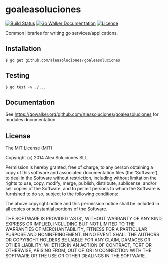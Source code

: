 # goaleasoluciones

[![Build Status](https://travis-ci.com/aleasoluciones/goaleasoluciones.svg?branch=master)](https://travis-ci.com/aleasoluciones/goaleasoluciones)
[![Go Walker Documentation](https://img.shields.io/badge/Go%20Walker-API%20Documentation-blue.svg)](https://gowalker.org/github.com/aleasoluciones/goaleasoluciones)
[![Licence](https://img.shields.io/badge/Licence-MIT-brightgreen.svg)](https://www.tldrlegal.com/l/mit)


Common libraries for writing go services/applications.

## Installation

```
$ go get github.com/aleasoluciones/goaleasoluciones
```

## Testing

```
$ go test -v ./...
```

## Documentation

See https://gowalker.org/github.com/aleasoluciones/goaleasoluciones for modules documentation

## License
The MIT License (MIT)

Copyright (c) 2014 Alea Soluciones SLL

Permission is hereby granted, free of charge, to any person obtaining a copy of this software and associated documentation files (the 'Software'), to deal in the Software without restriction, including without limitation the rights to use, copy, modify, merge, publish, distribute, sublicense, and/or sell copies of the Software, and to permit persons to whom the Software is furnished to do so, subject to the following conditions:

The above copyright notice and this permission notice shall be included in all copies or substantial portions of the Software.

THE SOFTWARE IS PROVIDED 'AS IS', WITHOUT WARRANTY OF ANY KIND, EXPRESS OR IMPLIED, INCLUDING BUT NOT LIMITED TO THE WARRANTIES OF MERCHANTABILITY, FITNESS FOR A PARTICULAR PURPOSE AND NONINFRINGEMENT. IN NO EVENT SHALL THE AUTHORS OR COPYRIGHT HOLDERS BE LIABLE FOR ANY CLAIM, DAMAGES OR OTHER LIABILITY, WHETHER IN AN ACTION OF CONTRACT, TORT OR OTHERWISE, ARISING FROM, OUT OF OR IN CONNECTION WITH THE SOFTWARE OR THE USE OR OTHER DEALINGS IN THE SOFTWARE.
